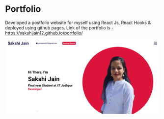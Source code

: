 # Portfolio

Developed a postfolio website for myself using React Js, React Hooks & deployed using github pages. Link of the portfolio is - https://sakshijain12.github.io/portfolio/

![Screenshot](./Screenshot.png)
